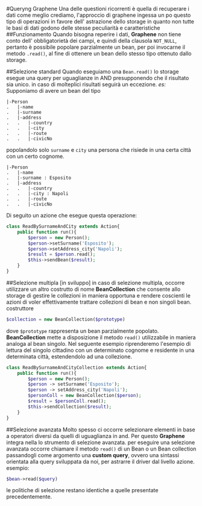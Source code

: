 #Queryng Graphene
Una delle questioni ricorrenti è quella di recuperare i dati come meglio crediamo, l'approccio di graphene ingessa un po questo tipo di operazioni in favore dell' astrazione dello storage in quanto non tutte le basi di dati godono delle stesse peculiarità e caratteristiche
##Funzionamento
Quando bisogna reperire i dati, **Graphene** non tiene conto dell' obbligatorietà dei campi, e quindi della clausola `NOT_NULL`, pertanto è possibile popolare parzialmente un bean, per poi invocarne il metodo `.read()`, al fine di ottenere un bean dello stesso tipo ottenuto dallo storage.

##Selezione standard
Quando eseguiamo una `Bean.read()`  lo storage esegue una query per uguaglianze in AND presupponendo che il risultato sia unico. in caso di molteplici risultati seguirà un eccezione.
_es:_
Supponiamo di avere un bean del tipo
```
|-Person
.	|-name
.	|-surname
.	|-address
.	.	|-country
.	.	|-city
.	.	|-route
.	.	|-civicNo
```
popolandolo solo `surname` e `city` una persona che risiede in una certa città con un certo cognome.
```
|-Person
.	|-name
.	|-surname : Esposito
.	|-address
.	.	|-country
.	.	|-city : Napoli
.	.	|-route
.	.	|-civicNo
```
Di seguito un azione che esegue questa operazione:
```PHP
class ReadBySurnameAndCity extends Action{
	public function run(){
		$person = new Person();
		$person->setSurname('Esposito');
		$person->setAddress_city('Napoli');
		$result = $person.read();
		$this->sendBean($result);
	}
}
```
##Selezione multipla [in sviluppo]
in caso di selezione multipla, occorre utilizzare un altro costrutto di nome **BeanCollection** che consente allo storage di gestire le collezioni in maniera opportuna e rendere coscienti le azioni di voler effettivamente trattare collezioni di bean e non singoli bean. 
costruttore
```PHP
$collection = new BeanCollection($prototype)
```
dove `$prototype` rappresenta un bean parzialmente popolato.
**BeanCollection** mette a disposizione il metodo `read()` utilizzabile in maniera analoga al bean singolo.
Nel seguente esempio riprenderemo l'esempio di lettura del singolo cittadino con un determinato cognome e residente in una determinata città, estendendolo ad una collezione.
```PHP
class ReadBySurnameAndCityCollection extends Action{
	public function run(){
		$person = new Person();
		$person -> setSurname('Esposito');
		$person -> setAddress_city('Napoli');
		$personColl = new BeanCollection($person);
		$result = $personColl.read();
		$this->sendCollection($result);
	}
}
```
##Selezione avanzata
Molto spesso ci occorre selezionare elementi in base a operatori diversi da quelli di uguaglianza in and. Per questo **Graphene** integra nella lo strumento di selezione avanzata.
per eseguire una selezione avanzata occorre chiamare il metodo `read()` di un Bean o un Bean collection passandogli come argomento una **custom query**, ovvero una sintassi orientata alla query sviluppata da noi, per astrarre il driver dal livello azione.
esempio: 
```PHP
$bean->read($query)
```
 le politiche di selezione restano identiche a quelle presentate precedentemente.
